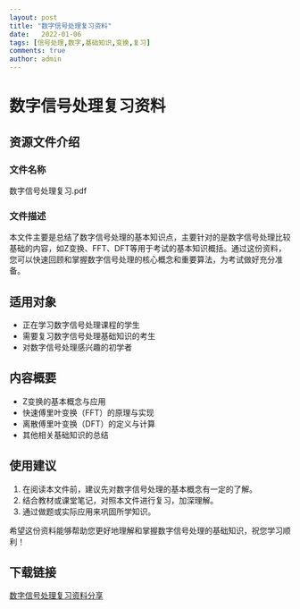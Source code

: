 ```yaml
---
layout: post
title: "数字信号处理复习资料"
date:   2022-01-06
tags: [信号处理,数字,基础知识,变换,复习]
comments: true
author: admin
---
```

# 数字信号处理复习资料

## 资源文件介绍

### 文件名称
数字信号处理复习.pdf

### 文件描述
本文件主要是总结了数字信号处理的基本知识点，主要针对的是数字信号处理比较基础的内容，如Z变换、FFT、DFT等用于考试的基本知识概括。通过这份资料，您可以快速回顾和掌握数字信号处理的核心概念和重要算法，为考试做好充分准备。

## 适用对象
- 正在学习数字信号处理课程的学生
- 需要复习数字信号处理基础知识的考生
- 对数字信号处理感兴趣的初学者

## 内容概要
- Z变换的基本概念与应用
- 快速傅里叶变换（FFT）的原理与实现
- 离散傅里叶变换（DFT）的定义与计算
- 其他相关基础知识的总结

## 使用建议
1. 在阅读本文件前，建议先对数字信号处理的基本概念有一定的了解。
2. 结合教材或课堂笔记，对照本文件进行复习，加深理解。
3. 通过做题或实际应用来巩固所学知识。

希望这份资料能够帮助您更好地理解和掌握数字信号处理的基础知识，祝您学习顺利！

## 下载链接

[数字信号处理复习资料分享](https://pan.quark.cn/s/704d901cb76b)
